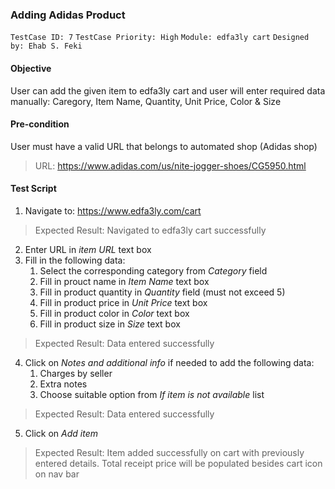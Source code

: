### Adding Adidas Product 
```TestCase ID: 7```
```TestCase Priority: High```
```Module: edfa3ly cart```
```Designed by: Ehab S. Feki```

#### Objective
User can add the given item to edfa3ly cart and user will enter required data manually: Caregory, Item Name, Quantity, Unit Price, Color & Size
#### Pre-condition
User must have a valid URL that belongs to automated shop (Adidas shop)
> URL: https://www.adidas.com/us/nite-jogger-shoes/CG5950.html
#### Test Script
1. Navigate to: https://www.edfa3ly.com/cart
> Expected Result: Navigated to edfa3ly cart successfully
2. Enter URL in *item URL* text box
3. Fill in the following data:
	1. Select the corresponding category from *Category* field
	2. Fill in prouct name in *Item Name* text box
	3. Fill in product quantity in *Quantity* field (must not exceed 5)
	4. Fill in product price in *Unit Price* text box
	5. Fill in product color in *Color* text box
	6. Fill in product size in *Size* text box
> Expected Result: Data entered successfully
4. Click on *Notes and additional info* if needed to add the following data:
	1. Charges by seller
	2. Extra notes
	3. Choose suitable option from *If item is not available* list
> Expected Result: Data entered successfully
5. Click on *Add item*
> Expected Result: Item added successfully on cart with previously entered details.
> Total receipt price will be populated besides cart icon on nav bar
